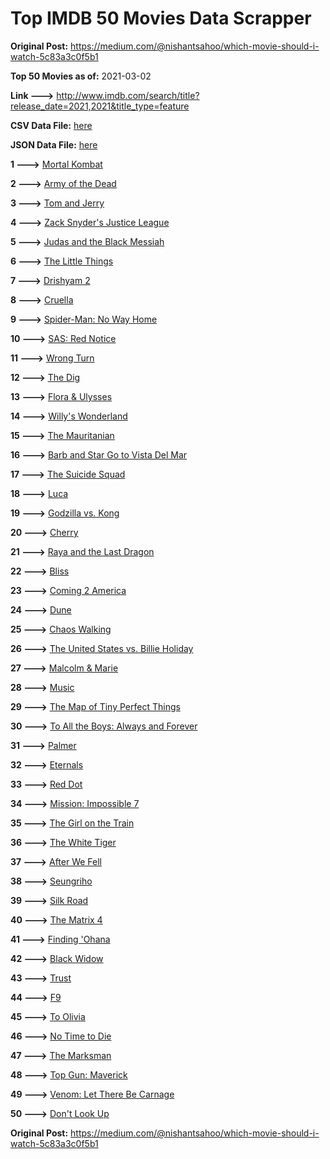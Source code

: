 # Top IMDB 50 Movies Data Scrapper

**Original Post:** https://medium.com/@nishantsahoo/which-movie-should-i-watch-5c83a3c0f5b1

**Top 50 Movies as of:** 2021-03-02

**Link --->** http://www.imdb.com/search/title?release_date=2021,2021&title_type=feature

**CSV Data File:** [here](/Data/data.csv)

**JSON Data File:** [here](/Data/data.json)

**1 --->** [Mortal Kombat](https://www.imdb.com/title/tt0293429/?ref_=adv_li_tt)

**2 --->** [Army of the Dead](https://www.imdb.com/title/tt0993840/?ref_=adv_li_tt)

**3 --->** [Tom and Jerry](https://www.imdb.com/title/tt1361336/?ref_=adv_li_tt)

**4 --->** [Zack Snyder's Justice League](https://www.imdb.com/title/tt12361974/?ref_=adv_li_tt)

**5 --->** [Judas and the Black Messiah](https://www.imdb.com/title/tt9784798/?ref_=adv_li_tt)

**6 --->** [The Little Things](https://www.imdb.com/title/tt10016180/?ref_=adv_li_tt)

**7 --->** [Drishyam 2](https://www.imdb.com/title/tt12361178/?ref_=adv_li_tt)

**8 --->** [Cruella](https://www.imdb.com/title/tt3228774/?ref_=adv_li_tt)

**9 --->** [Spider-Man: No Way Home](https://www.imdb.com/title/tt10872600/?ref_=adv_li_tt)

**10 --->** [SAS: Red Notice](https://www.imdb.com/title/tt4479380/?ref_=adv_li_tt)

**11 --->** [Wrong Turn](https://www.imdb.com/title/tt9110170/?ref_=adv_li_tt)

**12 --->** [The Dig](https://www.imdb.com/title/tt3661210/?ref_=adv_li_tt)

**13 --->** [Flora & Ulysses](https://www.imdb.com/title/tt8521736/?ref_=adv_li_tt)

**14 --->** [Willy's Wonderland](https://www.imdb.com/title/tt8114980/?ref_=adv_li_tt)

**15 --->** [The Mauritanian](https://www.imdb.com/title/tt4761112/?ref_=adv_li_tt)

**16 --->** [Barb and Star Go to Vista Del Mar](https://www.imdb.com/title/tt3797512/?ref_=adv_li_tt)

**17 --->** [The Suicide Squad](https://www.imdb.com/title/tt6334354/?ref_=adv_li_tt)

**18 --->** [Luca](https://www.imdb.com/title/tt12801262/?ref_=adv_li_tt)

**19 --->** [Godzilla vs. Kong](https://www.imdb.com/title/tt5034838/?ref_=adv_li_tt)

**20 --->** [Cherry](https://www.imdb.com/title/tt9130508/?ref_=adv_li_tt)

**21 --->** [Raya and the Last Dragon](https://www.imdb.com/title/tt5109280/?ref_=adv_li_tt)

**22 --->** [Bliss](https://www.imdb.com/title/tt10333426/?ref_=adv_li_tt)

**23 --->** [Coming 2 America](https://www.imdb.com/title/tt6802400/?ref_=adv_li_tt)

**24 --->** [Dune](https://www.imdb.com/title/tt1160419/?ref_=adv_li_tt)

**25 --->** [Chaos Walking](https://www.imdb.com/title/tt2076822/?ref_=adv_li_tt)

**26 --->** [The United States vs. Billie Holiday](https://www.imdb.com/title/tt8521718/?ref_=adv_li_tt)

**27 --->** [Malcolm & Marie](https://www.imdb.com/title/tt12676326/?ref_=adv_li_tt)

**28 --->** [Music](https://www.imdb.com/title/tt7541720/?ref_=adv_li_tt)

**29 --->** [The Map of Tiny Perfect Things](https://www.imdb.com/title/tt11080108/?ref_=adv_li_tt)

**30 --->** [To All the Boys: Always and Forever](https://www.imdb.com/title/tt10676012/?ref_=adv_li_tt)

**31 --->** [Palmer](https://www.imdb.com/title/tt6857376/?ref_=adv_li_tt)

**32 --->** [Eternals](https://www.imdb.com/title/tt9032400/?ref_=adv_li_tt)

**33 --->** [Red Dot](https://www.imdb.com/title/tt11307814/?ref_=adv_li_tt)

**34 --->** [Mission: Impossible 7](https://www.imdb.com/title/tt9603212/?ref_=adv_li_tt)

**35 --->** [The Girl on the Train](https://www.imdb.com/title/tt8907992/?ref_=adv_li_tt)

**36 --->** [The White Tiger](https://www.imdb.com/title/tt6571548/?ref_=adv_li_tt)

**37 --->** [After We Fell](https://www.imdb.com/title/tt13069986/?ref_=adv_li_tt)

**38 --->** [Seungriho](https://www.imdb.com/title/tt12838766/?ref_=adv_li_tt)

**39 --->** [Silk Road](https://www.imdb.com/title/tt7937254/?ref_=adv_li_tt)

**40 --->** [The Matrix 4](https://www.imdb.com/title/tt10838180/?ref_=adv_li_tt)

**41 --->** [Finding 'Ohana](https://www.imdb.com/title/tt10332588/?ref_=adv_li_tt)

**42 --->** [Black Widow](https://www.imdb.com/title/tt3480822/?ref_=adv_li_tt)

**43 --->** [Trust](https://www.imdb.com/title/tt3986420/?ref_=adv_li_tt)

**44 --->** [F9](https://www.imdb.com/title/tt5433138/?ref_=adv_li_tt)

**45 --->** [To Olivia](https://www.imdb.com/title/tt7598106/?ref_=adv_li_tt)

**46 --->** [No Time to Die](https://www.imdb.com/title/tt2382320/?ref_=adv_li_tt)

**47 --->** [The Marksman](https://www.imdb.com/title/tt6902332/?ref_=adv_li_tt)

**48 --->** [Top Gun: Maverick](https://www.imdb.com/title/tt1745960/?ref_=adv_li_tt)

**49 --->** [Venom: Let There Be Carnage](https://www.imdb.com/title/tt7097896/?ref_=adv_li_tt)

**50 --->** [Don't Look Up](https://www.imdb.com/title/tt11286314/?ref_=adv_li_tt)

**Original Post:** https://medium.com/@nishantsahoo/which-movie-should-i-watch-5c83a3c0f5b1
